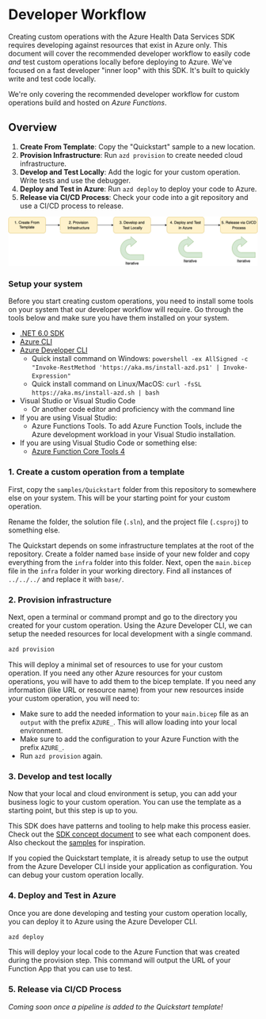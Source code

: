 # Developer Workflow

Creating custom operations with the Azure Health Data Services SDK requires developing against resources that exist in Azure only. This document will cover the recommended developer workflow to easily code *and* test custom operations locally before deploying to Azure. We've focused on a fast developer "inner loop" with this SDK. It's built to quickly write and test code locally.

We're only covering the recommended developer workflow for custom operations build and hosted on *Azure Functions*.

## Overview

1. **Create From Template**: Copy the "Quickstart" sample to a new location.
2. **Provision Infrastructure**: Run `azd provision` to create needed cloud infrastructure.
3. **Develop and Test Locally**: Add the logic for your custom operation. Write tests and use the debugger.
4. **Deploy and Test in Azure**: Run `azd deploy` to deploy your code to Azure.
5. **Release via CI/CD Process**: Check your code into a git repository and use a CI/CD process to release.

![Typical development flow](/docs/images/custom_operation_development_flow.png)

### Setup your system

Before you start creating custom operations, you need to install some tools on your system that our developer workflow will require. Go through the tools below and make sure you have them installed on your system.

- [.NET 6.0 SDK](https://dotnet.microsoft.com/download)
- [Azure CLI](https://docs.microsoft.com/cli/azure/install-azure-cli)
- [Azure Developer CLI](https://docs.microsoft.com/azure/developer/azure-developer-cli/get-started?tabs=bare-metal%2Cwindows&pivots=programming-language-csharp#prerequisites)
  - Quick install command on Windows: `powershell -ex AllSigned -c "Invoke-RestMethod 'https://aka.ms/install-azd.ps1' | Invoke-Expression"`
  - Quick install command on Linux/MacOS: `curl -fsSL https://aka.ms/install-azd.sh | bash`
- Visual Studio or Visual Studio Code
  - Or another code editor and proficiency with the command line
- If you are using Visual Studio:
  - Azure Functions Tools. To add Azure Function Tools, include the Azure development workload in your Visual Studio installation.
- If you are using Visual Studio Code or something else:
  - [Azure Function Core Tools 4](https://docs.microsoft.com/azure/azure-functions/functions-run-local?tabs=v4%2Cwindows%2Ccsharp%2Cportal%2Cbash#install-the-azure-functions-core-tools)

### 1. Create a custom operation from a template

First, copy the `samples/Quickstart` folder from this repository to somewhere else on your system. This will be your starting point for your custom operation.

Rename the folder, the solution file (`.sln`), and the project file (`.csproj`) to something else.

The Quickstart depends on some infrastructure templates at the root of the repository. Create a folder named `base` inside of your new folder and copy everything from the `infra` folder into this folder. Next, open the `main.bicep` file in the `infra` folder in your working directory. Find all instances of `../../../` and replace it with `base/`.

### 2. Provision infrastructure

Next, open a terminal or command prompt and go to the directory you created for your custom operation. Using the Azure Developer CLI, we can setup the needed resources for local development with a single command.

```bash
azd provision
```

This will deploy a minimal set of resources to use for your custom operation. If you need any other Azure resources for your custom operations, you will have to add them to the bicep template. If you need any information (like URL or resource name) from your new resources inside your custom operation, you will need to:

- Make sure to add the needed information to your `main.bicep` file as an `output` with the prefix `AZURE_`. This will allow loading into your local environment.
- Make sure to add the configuration to your Azure Function with the prefix `AZURE_`.
- Run `azd provision` again.

### 3. Develop and test locally

Now that your local and cloud environment is setup, you can add your business logic to your custom operation. You can use the template as a starting point, but this step is up to you.

This SDK does have patterns and tooling to help make this process easier. Check out the [SDK concept document](/docs/concepts.md) to see what each component does. Also checkout the [samples](/samples/) for inspiration.

If you copied the Quickstart template, it is already setup to use the output from the Azure Developer CLI inside your application as configuration. You can debug your custom operation locally.

### 4. Deploy and Test in Azure

Once you are done developing and testing your custom operation locally, you can deploy it to Azure using the Azure Developer CLI.

```bash
azd deploy
```

This will deploy your local code to the Azure Function that was created during the provision step. This command will output the URL of your Function App that you can use to test.

### 5. Release via CI/CD Process

*Coming soon once a pipeline is added to the Quickstart template!*
